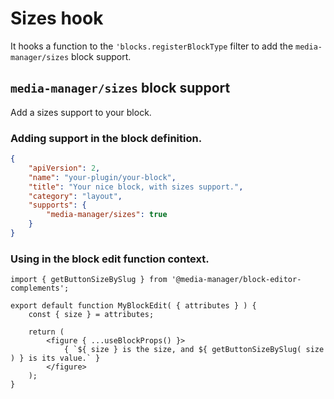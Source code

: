 # Sizes hook

It hooks a function to the `'blocks.registerBlockType` filter to add the `media-manager/sizes` block support.

## `media-manager/sizes` block support

Add a sizes support to your block.

### Adding support in the block definition.

```json
{
	"apiVersion": 2,
	"name": "your-plugin/your-block",
	"title": "Your nice block, with sizes support.",
	"category": "layout",
	"supports": {
		"media-manager/sizes": true
	}
}
```

### Using in the block edit function context.

```es6
import { getButtonSizeBySlug } from '@media-manager/block-editor-complements';

export default function MyBlockEdit( { attributes } ) {
	const { size } = attributes;

	return (
		<figure { ...useBlockProps() }>
			{ `${ size } is the size, and ${ getButtonSizeBySlug( size ) } is its value.` }
		</figure>
	);
}
```